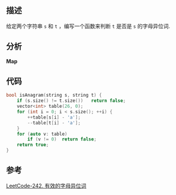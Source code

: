 ## 描述
给定两个字符串 `s` 和 `t` ，编写一个函数来判断 `t` 是否是 `s` 的字母异位词.


## 分析
**Map**

## 代码

```cpp
bool isAnagram(string s, string t) {
    if (s.size() != t.size())   return false;
    vector<int> table(26, 0);
    for (int i = 0; i < s.size(); ++i) {
        ++table[s[i] - 'a'];
        --table[t[i] - 'a'];
    }
    for (auto v: table)
        if (v != 0)  return false;
    return true;
}
```

## 参考
[LeetCode-242. 有效的字母异位词](https://leetcode-cn.com/problems/valid-anagram/)